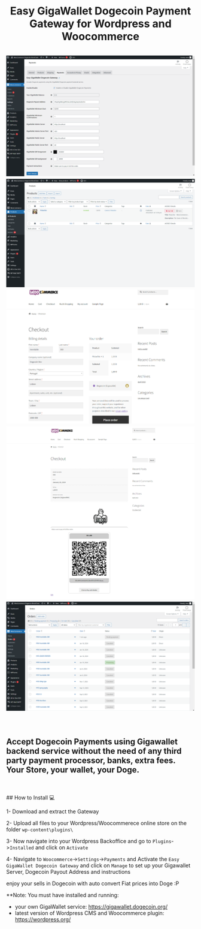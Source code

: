 <h1 align="center">
Easy GigaWallet Dogecoin Payment Gateway for Wordpress and Woocommerce
<br><br>
<img src="easy-gigawallet-dogecoin-gateway/assets/screenshot-1.png" alt="Accept Dogecoin Payments using Gigawallet backend service without the need of any third party payment processor, banks, extra fees | Your Store, your wallet, your Doge."/>
<img src="easy-gigawallet-dogecoin-gateway/assets/screenshot-2.png" alt="Accept Dogecoin Payments using Gigawallet backend service without the need of any third party payment processor, banks, extra fees | Your Store, your wallet, your Doge."/>
<img src="easy-gigawallet-dogecoin-gateway/assets/screenshot-3.png" alt="Accept Dogecoin Payments using Gigawallet backend service without the need of any third party payment processor, banks, extra fees | Your Store, your wallet, your Doge."/>
<img src="easy-gigawallet-dogecoin-gateway/assets/screenshot-4.png" alt="Accept Dogecoin Payments using Gigawallet backend service without the need of any third party payment processor, banks, extra fees | Your Store, your wallet, your Doge."/>
<img src="easy-gigawallet-dogecoin-gateway/assets/screenshot-5.png" alt="Accept Dogecoin Payments using Gigawallet backend service without the need of any third party payment processor, banks, extra fees | Your Store, your wallet, your Doge."/>
<br><br>
</h1>
<h2>
Accept Dogecoin Payments using Gigawallet backend service without the need of any third party payment processor, banks, extra fees. Your Store, your wallet, your Doge.
</h2>
<br><br>
## How to Install 💻

1- Download and extract the Gateway

2- Upload all files to your Wordpress/Woocommerece online store on the folder ```wp-content\plugins\```

3- Now navigate into your Wordpress Backoffice and go to ```Plugins```->```Installed``` and click on ```Activate```

4- Navigate to ```Woocommerce```->```Settings```->```Payments``` and Activate the ```Easy GigaWallet Dogecoin Gateway``` and click on ```Manage``` to set up your Gigawallet Server, Dogecoin Payout Address and instructions

enjoy your sells in Dogecoin with auto convert Fiat prices into Doge :P

**Note: You must have installed and running:
- your own GigaWallet service: https://gigawallet.dogecoin.org/
- latest version of Wordpress CMS and Woocommerce plugin: https://wordpress.org/
